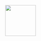 <div id="header" align="center">
  <img src="https://i.giphy.com/media/v1.Y2lkPTc5MGI3NjExZ2NpZmRzcWlqejg5ZGkyMXhtNjl3ZGpuNGdrbTE1ZXk1Y29md3J5YiZlcD12MV9pbnRlcm5hbF9naWZfYnlfaWQmY3Q9Zw/8gOtTSdJk6Y6jw3nNV/giphy.gif" width="100"/>
</div>
